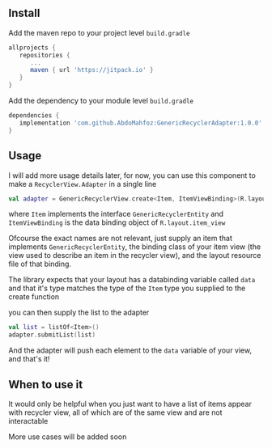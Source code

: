 ## Install

Add the maven repo to your project level `build.gradle`
```gradle
allprojects {
   repositories {
      ...
      maven { url 'https://jitpack.io' }
   }
}
```
Add the dependency to your module level `build.gradle`
```gradle
dependencies {
   implementation 'com.github.AbdoMahfoz:GenericRecyclerAdapter:1.0.0'
}
```

## Usage

I will add more usage details later, for now, you can use this component to make a `RecyclerView.Adapter` in a single line
```kt
val adapter = GenericRecyclerView.create<Item, ItemViewBinding>(R.layout.item_view)
```
where `Item` implements the interface `GenericRecyclerEntity` and `ItemViewBinding` is the data binding object of `R.layout.item_view`

Ofcourse the exact names are not relevant, just supply an item that implements `GenericRecyclerEntity`, the binding class of your item view (the view used to describe an item in the recycler view), and the layout resource file of that binding.

The library expects that your layout has a databinding variable called `data` and that it's type matches the type of the `Item` type you supplied to the create function

you can then supply the list to the adapter
```kt
val list = listOf<Item>()
adapter.submitList(list)
```
And the adapter will push each element to the `data` variable of your view, and that's it!

## When to use it

It would only be helpful when you just want to have a list of items appear with recycler view, all of which are of the same view and are not interactable

More use cases will be added soon
